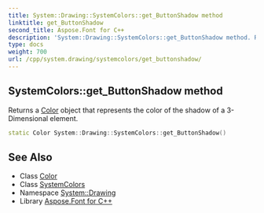 ```yaml
---
title: System::Drawing::SystemColors::get_ButtonShadow method
linktitle: get_ButtonShadow
second_title: Aspose.Font for C++
description: 'System::Drawing::SystemColors::get_ButtonShadow method. Returns a Color object that represents the color of the shadow of a 3-Dimensional element in C++.'
type: docs
weight: 700
url: /cpp/system.drawing/systemcolors/get_buttonshadow/
---
```

## SystemColors::get_ButtonShadow method


Returns a [Color](../../color/) object that represents the color of the shadow of a 3-Dimensional element.

```cpp
static Color System::Drawing::SystemColors::get_ButtonShadow()
```

## See Also

* Class [Color](../../color/)
* Class [SystemColors](../)
* Namespace [System::Drawing](../../)
* Library [Aspose.Font for C++](../../../)
